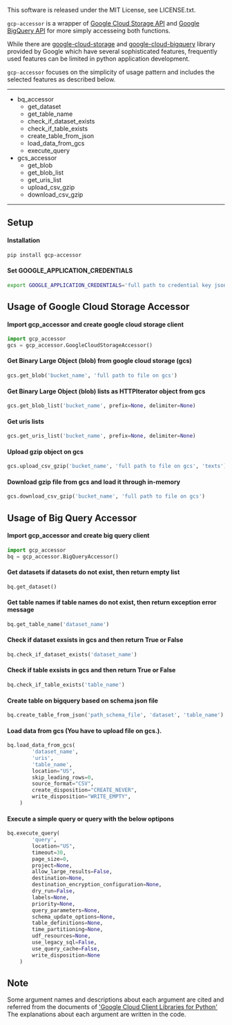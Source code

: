 This software is released under the MIT License, see LICENSE.txt.


`gcp-accessor` is a wrapper of [Google Cloud Storage API](https://cloud.google.com/storage/) and [Google BigQuery API](https://cloud.google.com/bigquery/what-is-bigquery) for more simply accesseing both functions.  

While there are [google-cloud-storage](https://github.com/googleapis/google-cloud-python/tree/master/storage/) and [google-cloud-bigquery](https://github.com/googleapis/google-cloud-python) library provided by Google which have several sophisticated features, frequently used features can be limited in python application development.  

`gcp-accessor` focuses on the simplicity of usage pattern and includes the selected features as described below.  

***
- bq_accessor
  - get_dataset
  - get_table_name
  - check_if_dataset_exists
  - check_if_table_exists
  - create_table_from_json
  - load_data_from_gcs
  - execute_query
- gcs_accessor
  - get_blob
  - get_blob_list
  - get_uris_list
  - upload_csv_gzip
  - download_csv_gzip

***
Setup
-
#### Installation
```bash
pip install gcp-accessor
```

#### Set GOOGLE_APPLICATION_CREDENTIALS
```bash
export GOOGLE_APPLICATION_CREDENTIALS='full path to credential key json file'
```

Usage of Google Cloud Storage Accessor
-
#### Import gcp_accessor and create google cloud storage client
```python
import gcp_accessor
gcs = gcp_accessor.GoogleCloudStorageAccessor()
```

#### Get Binary Large Object (blob) from google cloud storage (gcs)
```python
gcs.get_blob('bucket_name', 'full path to file on gcs')
```

#### Get Binary Large Object (blob) lists as HTTPIterator object from gcs
```python
gcs.get_blob_list('bucket_name', prefix=None, delimiter=None)
```

#### Get uris lists
```python
gcs.get_uris_list('bucket_name', prefix=None, delimiter=None)
```

#### Upload gzip object on gcs
```python
gcs.upload_csv_gzip('bucket_name', 'full path to file on gcs', 'texts')
```

#### Download gzip file from gcs and load it through in-memory
```python
gcs.download_csv_gzip('bucket_name', 'full path to file on gcs')
```

Usage of Big Query Accessor
-
#### Import gcp_accessor and create big query client
```python
import gcp_accessor
bq = gcp_accessor.BigQueryAccessor()
```
#### Get datasets if datasets do not exist, then return empty list

```python
bq.get_dataset()
```

#### Get table names if table names do not exist, then return exception error message
```python
bq.get_table_name('dataset_name')
```
#### Check if dataset exsists in gcs and then return True or False
```python
bq.check_if_dataset_exists('dataset_name')
```

#### Check if table exsists in gcs and then return True or False
```python
bq.check_if_table_exists('table_name')
```


#### Create table on bigquery based on schema json file
```python
bq.create_table_from_json('path_schema_file', 'dataset', 'table_name')
```

#### Load data from gcs (You have to upload file on gcs.).
```python
bq.load_data_from_gcs(
        'dataset_name',
        'uris',
        'table_name',
        location="US",
        skip_leading_rows=0,
        source_format="CSV",
        create_disposition="CREATE_NEVER",
        write_disposition="WRITE_EMPTY",
    )
```

#### Execute a simple query or query with the below optipons
```python
bq.execute_query(
        'query',
        location="US",
        timeout=30,
        page_size=0,
        project=None,
        allow_large_results=False,
        destination=None,
        destination_encryption_configuration=None,
        dry_run=False,
        labels=None,
        priority=None,
        query_parameters=None,
        schema_update_options=None,
        table_definitions=None,
        time_partitioning=None,
        udf_resources=None,
        use_legacy_sql=False,
        use_query_cache=False,
        write_disposition=None
    )
```



Note
-
Some argument names and descriptions about each argument are cited and referred from the documents of ['Google Cloud Client Libraries for Python'](https://googleapis.github.io/google-cloud-python/latest/index.html) The explanations about each argument are written in the code.
